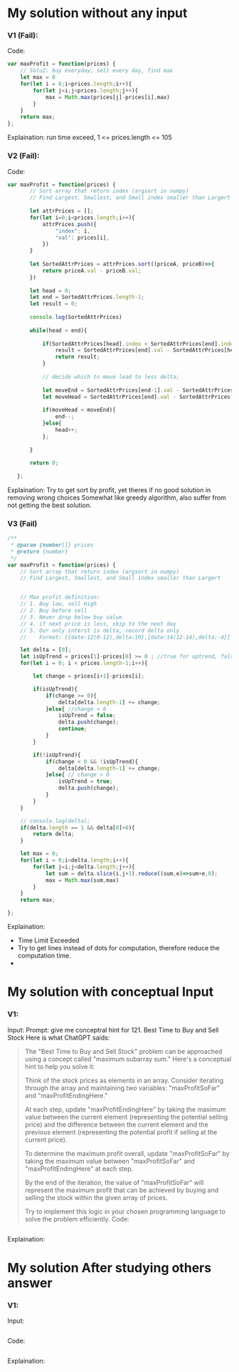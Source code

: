  # My solution without any input

### V1 (Fail):
Code:
```js
var maxProfit = function(prices) {
    // Solu2: buy everyday, sell every day, find max 
    let max = 0
    for(let i = 0;i<prices.length;i++){
        for(let j=i;j<prices.length;j++){
            max = Math.max(prices[j]-prices[i],max)
        }
    }
    return max;
};
```
Explaination:
run time exceed,
1 <= prices.length <= 105

### V2 (Fail):
Code:
```js
var maxProfit = function(prices) {
       // Sort array that return index (argsort in numpy)
       // Find Largest, Smallest, and Small index smaller than Largert 
   
       let attrPrices = [];
       for(let i=0;i<prices.length;i++){
           attrPrices.push({
               "index": i,
               "val": prices[i],
           })
       }
   
       let SortedAttrPrices = attrPrices.sort((priceA, priceB)=>{
           return priceA.val - priceB.val;
       })
   
       let head = 0;
       let end = SortedAttrPrices.length-1;
       let result = 0;
   
       console.log(SortedAttrPrices)
   
       while(head < end){
   
           if(SortedAttrPrices[head].index < SortedAttrPrices[end].index){
               result = SortedAttrPrices[end].val - SortedAttrPrices[head].val;
               return result;
           }
   
           // decide which to move lead to less delta;
   
           let moveEnd = SortedAttrPrices[end-1].val - SortedAttrPrices[head].val;
           let moveHead = SortedAttrPrices[end].val - SortedAttrPrices[head+1].val;
	   
           if(moveHead < moveEnd){
               end--;
           }else{
               head++;
           };
   
       }
   
       return 0;
   
   };
```
Explaination:
Try to get sort by profit, yet theres if no good solution in removing wrong choices
Somewhat like greedy algorithm, also suffer from not getting the best solution.

### V3 (Fail)
```js
/**
 * @param {number[]} prices
 * @return {number}
 */
var maxProfit = function(prices) {
    // Sort array that return index (argsort in numpy)
    // Find Largest, Smallest, and Small index smaller than Largert 


    // Max profit definition:
    // 1. Buy low, sell High
    // 2. Buy before sell
    // 3. Never drop below buy value
    // 4. if next price is less, skip to the next day
    // 5. Our only interst is delta, record delta only
    //    Format: [{date:12(0-12),delta:10},{date:14(12-14),delta:-4}]

    let delta = [0];
    let isUpTrend = prices[1]-prices[0] >= 0 ; //true for uptrend, false for downTrend
    for(let i = 0; i < prices.length-1;i++){

        let change = prices[i+1]-prices[i];

        if(isUpTrend){
            if(change >= 0){
                delta[delta.length-1] += change;
            }else{ //change < 0
                isUpTrend = false; 
                delta.push(change);
                continue;
            }
        }

        if(!isUpTrend){
            if(change < 0 && !isUpTrend){
                delta[delta.length-1] += change;
            }else{ // change > 0
                isUpTrend = true; 
                delta.push(change);
            }
        }
    }

    // console.log(delta);
    if(delta.length == 1 && delta[0]>0){
        return delta;
    }

    let max = 0;
    for(let i = 0;i<delta.length;i++){
        for(let j=i;j<delta.length;j++){
            let sum = delta.slice(i,j+1).reduce((sum,e)=>sum+e,0);
            max = Math.max(sum,max)
        }
    }
    return max;

};

```
Explaination: 
- Time Limit Exceeded
- Try to get lines instead of dots for computation, therefore reduce the computation time.
- 


# My solution with conceptual Input

### V1: 
Input:
Prompt: 
give me conceptral hint for 121. Best Time to Buy and Sell Stock
Here is what ChatGPT saids:
> The "Best Time to Buy and Sell Stock" problem can be approached using a concept called "maximum subarray sum." Here's a conceptual hint to help you solve it:
> 
> Think of the stock prices as elements in an array. Consider iterating through the array and maintaining two variables: "maxProfitSoFar" and "maxProfitEndingHere."
> 
> At each step, update "maxProfitEndingHere" by taking the maximum value between the current element (representing the potential selling price) and the difference between the current element and the previous element (representing the potential profit if selling at the current price).
> 
> To determine the maximum profit overall, update "maxProfitSoFar" by taking the maximum value between "maxProfitSoFar" and "maxProfitEndingHere" at each step.
> 
> By the end of the iteration, the value of "maxProfitSoFar" will represent the maximum profit that can be achieved by buying and selling the stock within the given array of prices.
> 
> Try to implement this logic in your chosen programming language to solve the problem efficiently.
Code:
```js

```
Explaination:

# My solution After studying others answer

### V1: 
Input:
```js

```
Code:
```js

```
Explaination: